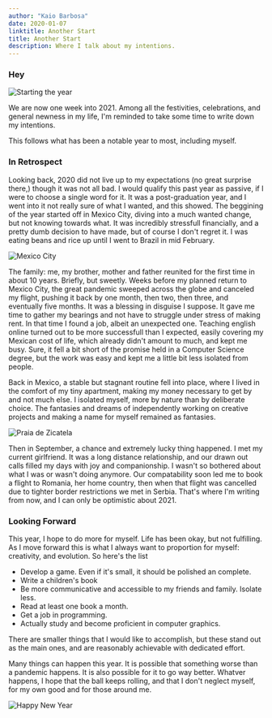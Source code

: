 ```yaml
---
author: "Kaio Barbosa"
date: 2020-01-07
linktitle: Another Start
title: Another Start
description: Where I talk about my intentions.
---
```



### **Hey**
![Starting the year](https://lh3.googleusercontent.com/dxhT0lgM-YSTjwXkxXRceqe3KUP1_T803Jx8Ye86jtUYoKZf_GqlJp6DE1iK3DcDBpbmmthe95KdlLkW1COXscxqf_z1hhXpztDIrMJcFlKurqDT1DYhC6BIKpsWWuuOdzVZpMcMLyJonW1oO2o8YAayPVCfQQ7_g-meb3D_gwAMsg03b7jnM9bgqvHF-SiCqLLRGHYu-gtRKyi885qR7pzEYmnlbCSgG-ZXEuB9yO7FX39O1dBSNM2rCyNeuqR1MyhNCx9ubj1Zw6kmcXdoALW-GhnVcc0-E63OYRJ8atl-Y9kT64rgRVZwyADeFzNuHlPcJwsSBmVpkoG2h8GJnDeUAUvWK51ZdnpP7H4ey3iR8wJnUVFjA2jBj2okk6fZQBAuwRhug0lZh_ITZ0OLrHhA-9jv48yyIXA3_7pHc9omgwEP4itjF_I-qBS_cHPzAgt-moZpyzqkrkkKFtxcubyt2mpoXzaRkmU6pU4tmTP-XU8lSdIs7Fk-1MxSEvvhZvdIOuX8OoWs3wrvE3S4c4Ltq5oMaT1habm-n4YGe49t4IhDQM29mPeZGoajAgmgZYxutTBsNFYs7d48iXYvN058LVU18WlA92cheHGTiTejUJ3m5Z-yaTzoJqpM-Z1UrIrRn8eMB31EGK3shuJMpXti1BShoKSSd7Pg2MeZ5uUOnJ2fCYSBCfgGZhub=w1741-h978-no?authuser=0)

We are now one week into 2021. Among all the festivities, celebrations, and general newness in my life, I'm reminded to take some time to write down my intentions. 

This follows what has been a notable year to most, including myself.

### In Retrospect
Looking back, 2020 did not live up to my expectations (no great surprise there,) though it was not all bad. I would qualify this past year as passive, if I were to choose a single word for it. It was a post-graduation year, and I went into it not really sure of what I wanted, and this showed. The beggining of the year started off in Mexico City, diving into a much wanted change, but not knowing towards what. It was incredibly stressfull financially, and a pretty dumb decision to have made, but of course I don't regret it. I was eating beans and rice up until I went to Brazil in mid February.


![Mexico City](https://lh3.googleusercontent.com/_0VXbFpMotwpfKmiK7A7Exmr3928Sw0Wk5-Hv5TL8N5oAFhsLtrFul6EODtlR12nzrVZe_y0CDY8QS_IVgPtwF7cEESPeOiIvPYrvv911UiXUvBt100x-i6o1uT9mxi1cJ2DvSHijctIggoAuwxiILIrW6Xp9oLe7eX84sBh0Z8JxojoSSkY34uNF0U4Qfp3o_tbn5zw6LYHibjdPCHLd5Uq2N233b0Ic0y0zWncVrM9kCuG58RknPS6IhAXdpUN_1kPGeXToWeX4I-rLJzx3d9OUqX8kid43zv6l6yOeqYlsyT-nQh1goh3pEWINmC-UUYQDrks7j7eqIo1hSwUEB_0FytRDvAV5NxtHwmXQ0Y-dw_FVh1yVZ_X3qakYrrRxefTSsUpzo-1v6OsUVclh9nW2IBJeLCnH78DyIpR_-PAgI3OvftFmmqZOI0yERj-loqVyxE7c90DYnDdtkEmsftGa-93OwGOhH4-3q-o-MwNo23A95ssIEyug4HCWkeV_avGJY0finsSkwioPmLRjSWgP5GM1fH1o6OMdc3Ijy21FFoUyK3pJp1clGKsbDYs7KyHun4siAO-TcexY4z6pEw_5JJ_UBt94A7akLMrfbs9RFCN7rozJQHERMtzNiqiFEHAxnnCPam6OkFY1Z7HDr3DmuBIjNz6-kZvseY7QOPEnH2emea62HBLmgX9=w1741-h978-no?authuser=0)


The family: me, my brother, mother and father reunited for the first time in about 10 years. Briefly, but sweetly. Weeks before my planned return to Mexico City, the great pandemic sweeped across the globe and canceled my flight, pushing it back by one month, then two, then three, and eventually five months. It was a blessing in disguise I suppose. It gave me time to gather my bearings and not have to struggle under stress of making rent. In that time I found a job, albeit an unexpected one. Teaching english online turned out to be more successfull than I expected, easily covering my Mexican cost of life, which already didn't amount to much, and kept me busy. Sure, it fell a bit short of the promise held in a Computer Science degree, but the work was easy and kept me a little bit less isolated from people.


Back in Mexico, a stable but stagnant routine fell into place, where I lived in the comfort of my tiny apartment, making my money necessary to get by and not much else. I isolated myself, more by nature than by deliberate choice. The fantasies and dreams of independently working on creative projects and making a name for myself remained as fantasies.

![Praia de Zicatela](https://lh3.googleusercontent.com/iXvm0JqNJeDfQmH4wdldlb9Z0sIpVn13feiTT8ggVR70ow0yhUn7HVkawvpc0bCHodRAIbuSsJHHMqZxA_xE3fW6_350BXJKky2nWcqHi3skFnJbHGyX29GXSRC04ZwKo9VEaCRo8N6Wm-ZfL9uXKRwnhRzzMQ1wVt-XnUxnEZ-uVBpDr1jotETqXQluZnhzcas6Nvi8EltTZIr_Tt6GT_U85nPoSxtmTOaENNoTFr32az4eHWGFhcWUJEPfzy9X7bWv3yI3qoQXi1djaVfiBuUkrhq-H-kTMihdh0t9Ow1RMTbVhMZgeZgY_eywqnftJFWcOwpQfo2A9pJrZA9l0EgII5c1yfbPejjy6huY2JyB3KnzlU9hjAN6m6Rqd7hMNTh6MuujEJtWOVda6wLqlb5AeMSt_aRaytB-bIs3v4IaTqLfW7OsktFsSwSVMuebJpGgMJkty4kHLJKu-jjWieGuCTLr6dfbJaXF6COGv9GHBc8RMr8RUZDd5BCDNqlIG7TZm7sj6gqr70raIkg4hyjUljxm7UwEhYFvMaB9pUanicaQeErWE-YXkEApzOaPOd96APpuKmD5Nzmqy2qavxJuoEDhV1ojsEFpQ6rv5qITHsIh4jaymFKc4ZCNlzMQYjS-c0RQIp9sizBfpwZPk82qAhL2mgkpPMyi1psquqx7iL39K5Nr_vQlscYC=w1741-h978-no?authuser=0)

Then in September, a chance and extremely lucky thing happened. I met my current girlfriend. It was a long distance relationship, and our drawn out calls filled my days with joy and companionship. I wasn't so bothered about what I was or wasn't doing anymore. Our compatability soon led me to book a flight to Romania, her home country, then when that flight was cancelled due to tighter border restrictions we met in Serbia. That's where I'm writing from now, and I can only be optimistic about 2021.

### Looking Forward
This year, I hope to do more for myself. Life has been okay, but not fulfilling. As I move forward this is what I always want to proportion for myself: creativity, and evolution.
So here's the list
* Develop a game. Even if it's small, it should be polished an complete.
* Write a children's book
* Be more communicative and accessible to my friends and family. Isolate less.
* Read at least one book a month.
* Get a job in programming. 
* Actually study and become proficient in computer graphics.

There are smaller things that I would like to accomplish, but these stand out as the main ones, and are reasonably achievable with dedicated effort.


Many things can happen this year. It is possible that something worse than a pandemic happens. It is also possible for it to go way better. Whatver happens, I hope that the ball keeps rolling, and that I don't neglect myself, for my own good and for those around me. 

![Happy New Year](https://lh3.google.com/pw/ACtC-3dWXnF6n4OrWvdtmN8yblY71oVmWZey28m-BtaKDYHiCEhcd8tWylDu983iH89J77gmsm8nfVmHfKX-J2If4tX_xA00uw=w632-h469-no?authuser=0)